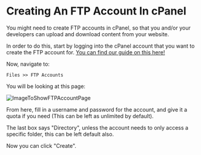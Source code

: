 # Creating An FTP Account In cPanel

You might need to create FTP accounts in cPanel, so that you and/or your developers can upload and download content from your website.  

In order to do this, start by logging into the cPanel account that you want to create the FTP account for. [You can find our guide on this here!](cpanel_connect.md)  

Now, navigate to:
```
Files >> FTP Accounts
```

You will be looking at this page:

![ImageToShowFTPAccountPage](LinkGoesHere)

From here, fill in a username and password for the account, and give it a quota if you need (This can be left as unlimited by default).  

The last box says "Directory", unless the account needs to only access a specific folder, this can be left default also.  

Now you can click "Create".